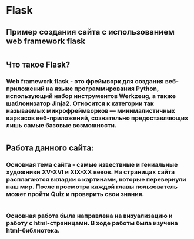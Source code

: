 # Flask
## Пример создания сайта с использованием web framework flask
#
## Что такое Flask?
### Web framework flask - это фреймворк для создания веб-приложений на языке программирования Python, использующий набор инструментов Werkzeug, а также шаблонизатор Jinja2. Относится к категории так называемых микрофреймворков — минималистичных каркасов веб-приложений, сознательно предоставляющих лишь самые базовые возможности.
#
## Работа данного сайта:
### Основная тема сайта - самые извествные и гениальные художники XV-XVI и XIX-XX веков. На страницах сайта расплагаются вкладки с картинами, которые перевернули наш мир. После просмотра каждой главы пользователь может пройти Quiz и проверить свои знания.
#
### Основная работа была направлена на визуализацию и работу с html-страницами. В ходе работы была изучена html-библиотека.

